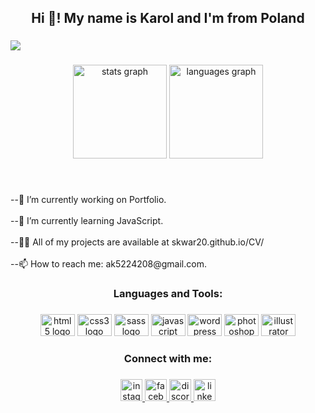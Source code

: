 <h2 align="center">Hi 👋! My name is Karol and I'm from Poland</h2>

###

<div align="left">
  <img src="https://visitor-badge.laobi.icu/badge?page_id=Skwar20.Skwar20&left_color=darkslategrey&right_color=deepskyblue&left_text=Profile views"  />
</div>

###

<div align="center">
  <img src="https://github-readme-stats.vercel.app/api?hide_title=false&hide_rank=false&show_icons=true&include_all_commits=true&count_private=true&disable_animations=false&theme=dracula&locale=en&hide_border=false&username=Skwar20" height="150" alt="stats graph"  />
  <img src="https://github-readme-stats.vercel.app/api/top-langs?locale=en&hide_title=false&layout=compact&card_width=320&langs_count=5&theme=dracula&hide_border=false&username=Skwar20" height="150" alt="languages graph"  />
</div>

###

<br clear="both">

<p align="left">--🔭 I’m currently working on Portfolio.<br><br>--🌱 I’m currently learning JavaScript.<br><br> --👨‍💻 All of my projects are available at skwar20.github.io/CV/<br><br>--📫 How to reach me: ak5224208@gmail.com.</p>

###

<h3 align="center">Languages and Tools:</h3>

###

<div align="center">
  <img src="https://cdn.jsdelivr.net/gh/devicons/devicon/icons/html5/html5-original.svg" height="35" width="55" alt="html5 logo"  />
  <img src="https://cdn.jsdelivr.net/gh/devicons/devicon/icons/css3/css3-original.svg" height="35" width="55" alt="css3 logo"  />
  <img src="https://cdn.jsdelivr.net/gh/devicons/devicon/icons/sass/sass-original.svg" height="35" width="55" alt="sass logo"  />
  <img src="https://cdn.jsdelivr.net/gh/devicons/devicon/icons/javascript/javascript-original.svg" height="35" width="55" alt="javascript logo"  />
  <img src="https://cdn.jsdelivr.net/gh/devicons/devicon/icons/wordpress/wordpress-original.svg" height="35" width="55" alt="wordpress logo"  />
  <img src="https://cdn.jsdelivr.net/gh/devicons/devicon/icons/photoshop/photoshop-plain.svg" height="35" width="55" alt="photoshop logo"  />
  <img src="https://cdn.jsdelivr.net/gh/devicons/devicon/icons/illustrator/illustrator-plain.svg" height="35" width="55" alt="illustrator logo"  />
</div>

###

<h3 align="center">Connect with me:</h3>

###

<div align="center">
  <a href="https://www.instagram.com/karol_buszek/" target="_blank">
    <img src="https://img.shields.io/static/v1?message=Instagram&logo=instagram&label=&color=E4405F&logoColor=white&labelColor=&style=for-the-badge" height="35" alt="instagram logo"  />
  </a>
  <a href="https://www.facebook.com/Buszek.kowalczykowski/" target="_blank">
    <img src="https://img.shields.io/static/v1?message=Facebook&logo=facebook&label=&color=1877F2&logoColor=white&labelColor=&style=for-the-badge" height="35" alt="facebook logo"  />
  </a>
  <a href="Buszek#7896" target="_blank">
    <img src="https://img.shields.io/static/v1?message=Discord&logo=discord&label=&color=7289DA&logoColor=white&labelColor=&style=for-the-badge" height="35" alt="discord logo"  />
  </a>
  <a href="https://www.linkedin.com/in/karol-skwarek-259064259/" target="_blank">
    <img src="https://img.shields.io/static/v1?message=LinkedIn&logo=linkedin&label=&color=0077B5&logoColor=white&labelColor=&style=for-the-badge" height="35" alt="linkedin logo"  />
  </a>
</div>

###
